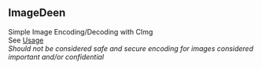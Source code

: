 ## ImageDeen
Simple Image Encoding/Decoding with CImg  
See [Usage](https://github.com/Duckuk/ImageDeen/wiki/Usage)  
_Should not be considered safe and secure encoding for images considered important and/or confidential_
